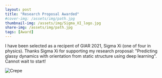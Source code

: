 ```yaml
---
layout: post
title: "Research Proposal Awarded"
#cover-img: /assets/img/path.jpg
thumbnail-img: /assets/img/Sigma_XI_logo.jpg
share-img: /assets/img/path.jpg
tags: [Award]
---
```


I have been selected as a recipent of GIAR 2021, Sigma Xi (one of four in physics). Thanks Sigma Xi for supporting my research proposal: "Predicting glassy dynamics with orientation from static structure using deep learning". Cannot wait to start!

![Crepe](/assets/img/path.jpg) 
